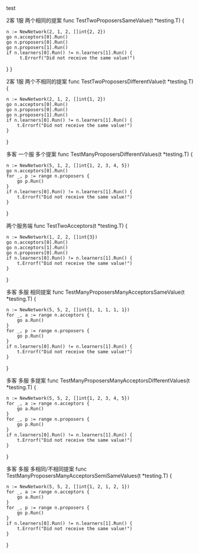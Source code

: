 test

2客 1服 两个相同的提案
func TestTwoProposersSameValue(t *testing.T) {

	n := NewNetwork(2, 1, 2, []int{2, 2})
	go n.acceptors[0].Run()
	go n.proposers[0].Run()
	go n.proposers[1].Run()
	if n.learners[0].Run() != n.learners[1].Run() {
		 t.Errorf("Did not receive the same value!")
  }
}

2客 1服 两个不相同的提案
func TestTwoProposersDifferentValue(t *testing.T) {

	n := NewNetwork(2, 1, 2, []int{1, 2})
	go n.acceptors[0].Run()
	go n.proposers[0].Run()
	go n.proposers[1].Run()
	if n.learners[0].Run() != n.learners[1].Run() {
		t.Errorf("Did not receive the same value!")
	} 
}

多客 一个服 多个提案
func TestManyProposersDifferentValues(t *testing.T) {

	n := NewNetwork(5, 1, 2, []int{1, 2, 3, 4, 5})
	go n.acceptors[0].Run()
	for _, p := range n.proposers {
		go p.Run()
	}
	if n.learners[0].Run() != n.learners[1].Run() {
		t.Errorf("Did not receive the same value!")
	}
}


两个服务端
func TestTwoAcceptors(t *testing.T) {

	n := NewNetwork(1, 2, 2, []int{3})
	go n.acceptors[0].Run()
	go n.acceptors[1].Run()
	go n.proposers[0].Run()
	if n.learners[0].Run() != n.learners[1].Run() {
		t.Errorf("Did not receive the same value!")
	}
}


多客 多服 相同提案
func TestManyProposersManyAcceptorsSameValue(t *testing.T) {

	n := NewNetwork(5, 5, 2, []int{1, 1, 1, 1, 1})
	for _, a := range n.acceptors {
		go a.Run()
	}
	for _, p := range n.proposers {
		go p.Run()
	}
	if n.learners[0].Run() != n.learners[1].Run() {
		t.Errorf("Did not receive the same value!")
	}
}

多客 多服 多提案
func TestManyProposersManyAcceptorsDifferentValues(t *testing.T) {

	n := NewNetwork(5, 5, 2, []int{1, 2, 3, 4, 5})
	for _, a := range n.acceptors {
		go a.Run()
	}
	for _, p := range n.proposers {
		go p.Run()
	}
	if n.learners[0].Run() != n.learners[1].Run() {
		t.Errorf("Did not receive the same value!")
	}
}


多客 多服 多相同/不相同提案
func TestManyProposersManyAcceptorsSemiSameValues(t *testing.T) {

	n := NewNetwork(5, 5, 2, []int{1, 2, 1, 2, 1})
	for _, a := range n.acceptors {
		go a.Run()
	}
	for _, p := range n.proposers {
		go p.Run()
	}
	if n.learners[0].Run() != n.learners[1].Run() {
		t.Errorf("Did not receive the same value!")
	}
}
